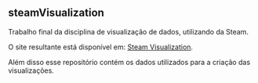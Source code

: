 ## steamVisualization

Trabalho final da disciplina de visualização de dados, utilizando da Steam. 

O site resultante está disponível em: [Steam Visualization](https://lucasaraga0.github.io/steamVisualization/).

Além disso esse repositório contém os dados utilizados para a criação das visualizações. 
